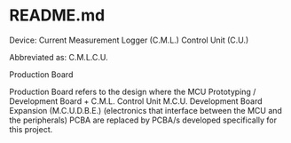 # README.md

Device: Current Measurement Logger (C.M.L.) Control Unit (C.U.)

Abbreviated as: C.M.L.C.U.

Production Board

Production Board refers to the design where the MCU Prototyping / Development Board + C.M.L. Control Unit M.C.U. Development Board Expansion (M.C.U.D.B.E.) (electronics that interface between the MCU and the peripherals) PCBA are replaced by PCBA/s developed specifically for this project.